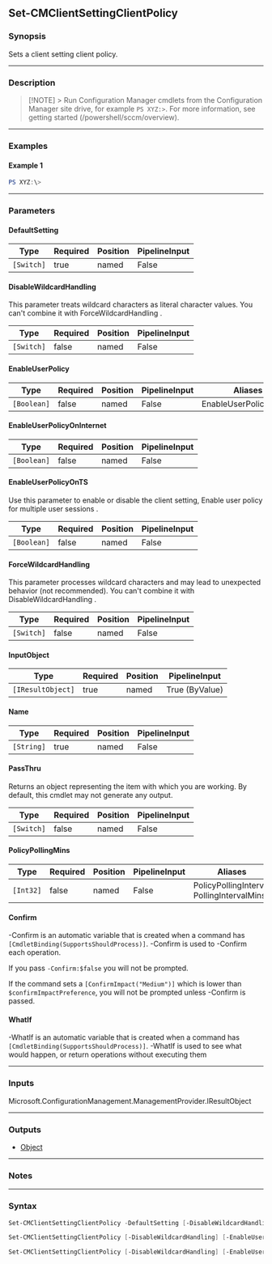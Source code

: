 Set-CMClientSettingClientPolicy
-------------------------------




### Synopsis
Sets a client setting client policy.



---


### Description

> [!NOTE] > Run Configuration Manager cmdlets from the Configuration Manager site drive, for example `PS XYZ:>`. For more information, see getting started (/powershell/sccm/overview).



---


### Examples
#### Example 1
```PowerShell
PS XYZ:\>
```



---


### Parameters
#### **DefaultSetting**








|Type      |Required|Position|PipelineInput|
|----------|--------|--------|-------------|
|`[Switch]`|true    |named   |False        |



#### **DisableWildcardHandling**

This parameter treats wildcard characters as literal character values. You can't combine it with ForceWildcardHandling .






|Type      |Required|Position|PipelineInput|
|----------|--------|--------|-------------|
|`[Switch]`|false   |named   |False        |



#### **EnableUserPolicy**








|Type       |Required|Position|PipelineInput|Aliases                |
|-----------|--------|--------|-------------|-----------------------|
|`[Boolean]`|false   |named   |False        |EnableUserPolicyPolling|



#### **EnableUserPolicyOnInternet**








|Type       |Required|Position|PipelineInput|
|-----------|--------|--------|-------------|
|`[Boolean]`|false   |named   |False        |



#### **EnableUserPolicyOnTS**

Use this parameter to enable or disable the client setting, Enable user policy for multiple user sessions .






|Type       |Required|Position|PipelineInput|
|-----------|--------|--------|-------------|
|`[Boolean]`|false   |named   |False        |



#### **ForceWildcardHandling**

This parameter processes wildcard characters and may lead to unexpected behavior (not recommended). You can't combine it with DisableWildcardHandling .






|Type      |Required|Position|PipelineInput|
|----------|--------|--------|-------------|
|`[Switch]`|false   |named   |False        |



#### **InputObject**








|Type             |Required|Position|PipelineInput |
|-----------------|--------|--------|--------------|
|`[IResultObject]`|true    |named   |True (ByValue)|



#### **Name**








|Type      |Required|Position|PipelineInput|
|----------|--------|--------|-------------|
|`[String]`|true    |named   |False        |



#### **PassThru**

Returns an object representing the item with which you are working. By default, this cmdlet may not generate any output.






|Type      |Required|Position|PipelineInput|
|----------|--------|--------|-------------|
|`[Switch]`|false   |named   |False        |



#### **PolicyPollingMins**








|Type     |Required|Position|PipelineInput|Aliases                                      |
|---------|--------|--------|-------------|---------------------------------------------|
|`[Int32]`|false   |named   |False        |PolicyPollingInterval<br/>PollingIntervalMins|



#### **Confirm**
-Confirm is an automatic variable that is created when a command has ```[CmdletBinding(SupportsShouldProcess)]```.
-Confirm is used to -Confirm each operation.

If you pass ```-Confirm:$false``` you will not be prompted.


If the command sets a ```[ConfirmImpact("Medium")]``` which is lower than ```$confirmImpactPreference```, you will not be prompted unless -Confirm is passed.

#### **WhatIf**
-WhatIf is an automatic variable that is created when a command has ```[CmdletBinding(SupportsShouldProcess)]```.
-WhatIf is used to see what would happen, or return operations without executing them


---


### Inputs
Microsoft.ConfigurationManagement.ManagementProvider.IResultObject





---


### Outputs
* [Object](https://learn.microsoft.com/en-us/dotnet/api/System.Object)






---


### Notes




---


### Syntax
```PowerShell
Set-CMClientSettingClientPolicy -DefaultSetting [-DisableWildcardHandling] [-EnableUserPolicy <Boolean>] [-EnableUserPolicyOnInternet <Boolean>] [-EnableUserPolicyOnTS <Boolean>] [-ForceWildcardHandling] [-PassThru] [-PolicyPollingMins <Int32>] [-Confirm] [-WhatIf] [<CommonParameters>]
```
```PowerShell
Set-CMClientSettingClientPolicy [-DisableWildcardHandling] [-EnableUserPolicy <Boolean>] [-EnableUserPolicyOnInternet <Boolean>] [-EnableUserPolicyOnTS <Boolean>] [-ForceWildcardHandling] -InputObject <IResultObject> [-PassThru] [-PolicyPollingMins <Int32>] [-Confirm] [-WhatIf] [<CommonParameters>]
```
```PowerShell
Set-CMClientSettingClientPolicy [-DisableWildcardHandling] [-EnableUserPolicy <Boolean>] [-EnableUserPolicyOnInternet <Boolean>] [-EnableUserPolicyOnTS <Boolean>] [-ForceWildcardHandling] -Name <String> [-PassThru] [-PolicyPollingMins <Int32>] [-Confirm] [-WhatIf] [<CommonParameters>]
```
